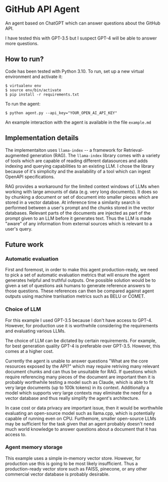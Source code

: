 # GitHub API Agent

An agent based on ChatGPT which can answer questions about the GitHub API.

I have tested this with GPT-3.5 but I suspect GPT-4 will be able to answer more questions.

## How to run?

Code has been tested with Python 3.10. To run, set up a new virtual environment and activate it:

```
$ virtualenv env
$ source env/bin/activate
$ pip install -r requirements.txt
```

To run the agent:

```
$ python agent.py --api_key="YOUR_OPEN_AI_API_KEY"
```

An example interaction with the agent is available in the file `example.md`

## Implementation details

The implementaiton uses `llama-index` -- a framework for Retrieval-augmented generation (RAG). The `llama-index` library comes with a variety of tools which are capable of reading different datasources and adds indexing and querying capabilities to an existing LLM. I chose the library because of it's simplicity and the availability of a tool which can ingest OpenAPI specifications.

RAG provides a workaround for the limited context windows of LLMs when working with large amounts of data (e.g. very long documents). It does so by chunking a document or set of document into smaller pieces which are stored in a vector databse. At inference time a similarity search is performed between a user's prompt and the chunks stored in the vector databases. Relevant parts of the documents are injected as part of the prompt given to an LLM before it generates text. Thus the LLM is made "aware" of any information from external sources which is relevant to a user's query.

## Future work

### Automatic evaluation

First and foremost, in order to make this agent production-ready, we need to pick a set of automatic evaluation metrics that will ensure the agent generates helpful and truthful outputs. One possible solution would be to given a set of questions ask humans to generate reference answers to those questions. These references can then be compared against agent outputs using machine tranlsation metrics such as BELU or COMET.

### Choice of LLM

For this example I used GPT-3.5 because I don't have access to GPT-4. However, for production use it is worthwhile considering the requirements and evaluating various LLMs.

The choice of LLM can be dictated by certain requirements. For example, for best generation quality GPT-4 is preferable over GPT-3.5. However, this comes at a higher cost.

Currently the agent is unable to answer questions "What are the core resources exposed by the API?" which may require retriving many relevant document chunks and can thus be unsuitable for RAG. If questions which require referencing many pieces of the document are important then it is probably worthwhile testing a model such as Claude, which is able to fit very large documents (up to 100k tokens) in its context. Additionally a model which supports very large contexts may eliminate the need for a vector database and thus really simplify the agent's architecture.

In case cost or data privacy are important issue, then it would be worthwhile evaluating an open-source model such as llama.cpp, which is potentially capable of running even on CPU. Furthemore, smaller open-source LLMs may be sufficient for the task given that an agent probably doesn't need much world knowledge to answer questions about a document that it has access to.

### Agent memory storage

This example uses a simple in-memory vector store. However, for production use this is going to be most likely insufficient. Thus a production-ready vector store such as FAISS, pinecone, or any other commercial vector database is probably desirable.
